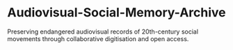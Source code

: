 # Audiovisual-Social-Memory-Archive
Preserving endangered audiovisual records of 20th-century social movements through collaborative digitisation and open access.
